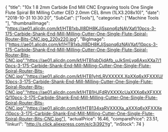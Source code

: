 {
	"title": "10x 1 8   2mm Carbide End Mill CNC Engraving tools One Single Flute Spiral Bit Milling Cutter CED 2.0mm CEL 8mm (1LX3.208x10)",
	"date": "2018-10-31 10:30:20",
	"SubCat": ["Tools"],
	"categories": ["Machine Tools "],
	"thumbnailImage": "https://ae01.alicdn.com/kf/HTB1xbJIl8DH8KJjSspnq6zNAVXaf/10pcs-3-175-Carbide-Shank-End-Mill-Milling-Cutter-One-Single-Flute-Spiral-Router-Bits-CNC.jpg_220x220.jpg",
	"BigImage": ["https://ae01.alicdn.com/kf/HTB1xbJIl8DH8KJjSspnq6zNAVXaf/10pcs-3-175-Carbide-Shank-End-Mill-Milling-Cutter-One-Single-Flute-Spiral-Router-Bits-CNC.jpg","https://ae01.alicdn.com/kf/HTB1qbDjdAfb_uJkSmLyq6AxoXXa7/10pcs-3-175-Carbide-Shank-End-Mill-Milling-Cutter-One-Single-Flute-Spiral-Router-Bits-CNC.jpg","https://ae01.alicdn.com/kf/HTB1yhtLRVXXXXX.XpXXq6xXFXXXU/10pcs-3-175-Carbide-Shank-End-Mill-Milling-Cutter-One-Single-Flute-Spiral-Router-Bits-CNC.jpg","https://ae01.alicdn.com/kf/HTB1HJFdRVXXXXcUaXXXq6xXFXXXQ/10pcs-3-175-Carbide-Shank-End-Mill-Milling-Cutter-One-Single-Flute-Spiral-Router-Bits-CNC.jpg","https://ae01.alicdn.com/kf/HTB134xaRVXXXXa_aXXXq6xXFXXXe/10pcs-3-175-Carbide-Shank-End-Mill-Milling-Cutter-One-Single-Flute-Spiral-Router-Bits-CNC.jpg"],
	"actualPrice": 16.46,
	"comparePrice": 23.51,
	"linkurl": "http://s.click.aliexpress.com/e/c3i392Yg",
	"inStock": 74
}
